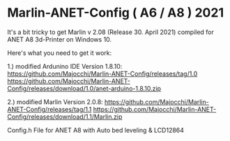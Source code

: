 # Marlin-ANET-Config ( A6 / A8 ) 2021

It's a bit tricky to get Marlin v 2.08 (Release 30. April 2021) compiled for ANET A8 3d-Printer on Windows 10.

Here's what you need to get it work:

1.) modified Ardunino IDE Version 1.8.10: https://github.com/Majocchi/Marlin-ANET-Config/releases/tag/1.0
https://github.com/Majocchi/Marlin-ANET-Config/releases/download/1.0/anet-arduino-1.8.10.zip

2.) modified Marlin Version 2.0.8: https://github.com/Majocchi/Marlin-ANET-Config/releases/tag/1.1
https://github.com/Majocchi/Marlin-ANET-Config/releases/download/1.1/Marlin.zip



Config.h File for ANET A8 with Auto bed leveling &amp; LCD12864
